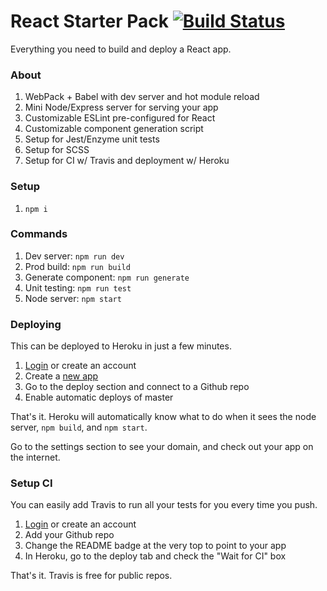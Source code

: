 # React Starter Pack [![Build Status](https://travis-ci.com/bpb27/react-starter-kit.svg?branch=master)](https://travis-ci.com/bpb27/react-starter-kit)
Everything you need to build and deploy a React app.

### About
1. WebPack + Babel with dev server and hot module reload
2. Mini Node/Express server for serving your app
3. Customizable ESLint pre-configured for React
4. Customizable component generation script
5. Setup for Jest/Enzyme unit tests
6. Setup for SCSS
7. Setup for CI w/ Travis and deployment w/ Heroku

### Setup
1. `npm i`

### Commands
1. Dev server: `npm run dev`
2. Prod build: `npm run build`
3. Generate component: `npm run generate`
4. Unit testing: `npm run test`
5. Node server: `npm start`

### Deploying
This can be deployed to Heroku in just a few minutes.

1. [Login](https://id.heroku.com/login) or create an account
2. Create a [new app](https://dashboard.heroku.com/apps)
3. Go to the deploy section and connect to a Github repo
4. Enable automatic deploys of master

That's it. Heroku will automatically know what to do when it sees the node server, `npm build`, and `npm start`.

Go to the settings section to see your domain, and check out your app on the internet.

### Setup CI
You can easily add Travis to run all your tests for you every time you push.

1. [Login](https://travis-ci.com/) or create an account
2. Add your Github repo
3. Change the README badge at the very top to point to your app
4. In Heroku, go to the deploy tab and check the "Wait for CI" box

That's it. Travis is free for public repos.
